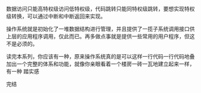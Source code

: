数据访问只能高特权级访问低特权级，代码跳转只能同特权级跳转，要想实现特权级转换，可以通过中断和中断返回来实现。

操作系统就是初始化了一堆数据结构进行管理，并且提供了一揽子系统调用接口供上层的应用程序调用，仅此而已。再多做点事就是提供一些常用的用户程序，但这不是必须的。

读完本系列，你应该有一种，原来操作系统真的是可以这样一行代码一行代码地叠加出一个完整的体系和功能，就像你亲眼看着一个楼房一砖一瓦地建立起来一样，有一种 踏实感

完结